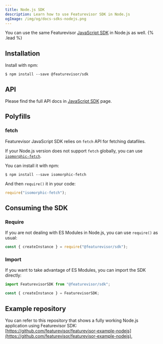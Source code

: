 ```yaml
---
title: Node.js SDK
description: Learn how to use Featurevisor SDK in Node.js
ogImage: /img/og/docs-sdks-nodejs.png
---
```


You can use the same Featurevisor [JavaScript SDK](/docs/sdks/javascript) in Node.js as well. {% .lead %}

## Installation

Install with npm:

```
$ npm install --save @featurevisor/sdk
```

## API

Please find the full API docs in [JavaScript SDK](/docs/sdks/javascript) page.

## Polyfills

### fetch

Featurevisor JavaScript SDK relies on `fetch` API for fetching datafiles.

If your Node.js version does not support `fetch` globally, you can use [`isomorphic-fetch`](https://www.npmjs.com/package/isomorphic-fetch).

You can install it with npm:

```
$ npm install --save isomorphic-fetch
```

And then `require()` it in your code:

```js
require("isomorphic-fetch");
```

## Consuming the SDK

### Require

If you are not dealing with ES Modules in Node.js, you can use `require()` as usual:

```js
const { createInstance } = require("@featurevisor/sdk");
```

### Import

If you want to take advantage of ES Modules, you can import the SDK directly:

```js
import FeaturevisorSDK from "@featurevisor/sdk";

const { createInstance } = FeaturevisorSDK;
```

## Example repository

You can refer to this repository that shows a fully working Node.js application using Featurevisor SDK: [https://github.com/featurevisor/featurevisor-example-nodejs](https://github.com/featurevisor/featurevisor-example-nodejs),
